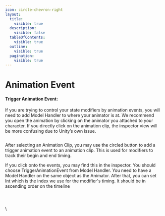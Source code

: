 ```yaml
---
icon: circle-chevron-right
layout:
  title:
    visible: true
  description:
    visible: false
  tableOfContents:
    visible: true
  outline:
    visible: true
  pagination:
    visible: true
---
```


# Animation Event

#### Trigger Animation Event:

If you are trying to control your state modifiers by animation events, you will need to add Model Handler to where your animator is at. We recommend you open the animation by clicking on the animator you attached to your character. If you directly click on the animation clip, the inspector view will be more confusing due to Unity’s own issue.

<figure><img src="https://lh7-rt.googleusercontent.com/docsz/AD_4nXc5S_MoPICW6SIcruJ78NV1pU66mMZRO2DqGMXUFI9On_bc-7YqicIxM3OxhwtyIyNXSm4DqPOWpw07Ml_MaCHzW1AyrDAaj322VcQYDhHSqBbSDjs5KmC-wgtJBDJx9L_4nBM_tjhMkOWk1Rl5vBapQQt6?key=Rv96SXV0rCMH8N9lwXnGWw" alt=""><figcaption></figcaption></figure>

After selecting an Animation Clip, you may use the circled button to add a trigger animation event to an animation clip. This is used for modifiers to track their begin and end timing.

If you click onto the events, you may find this in the inspector. You should choose TriggerAnimationEvent from Model Handler. You need to have a Model Handler on the same object as the Animator. After that, you can set Int which is the index we use for the modifier's timing. It should be in ascending order on the timeline

<figure><img src="https://lh7-rt.googleusercontent.com/docsz/AD_4nXdw7YaWlWClwiENAaaEOkQYcrPU6bjgLsXWi0Fy9II1aaIbmTbKJ77FD_fjdDUhVE1UTrZuZZzx3bmn7vuDjw5MokQgXX2wFiepM7Q76XcUItZ8Ou0BObGiXSG9YNo4fe3wW-hFgayj0u5qLDp14XWbbls?key=Rv96SXV0rCMH8N9lwXnGWw" alt=""><figcaption></figcaption></figure>

<figure><img src="https://lh7-rt.googleusercontent.com/docsz/AD_4nXd7OIi0L0jhnXviAcGfQUdJSJX-NWrHwd30kr2RaQ9AI11HWlSpg8iUAUL5050vSB-QJHjhBOJC9v98k3ZIa2u6kuw6iEQnQQsUIL6k2aSnKyPN5QWtES41PjfZC3oK59I582NGDYdlz87h0jUsR2uRQ-7I?key=Rv96SXV0rCMH8N9lwXnGWw" alt=""><figcaption></figcaption></figure>

<figure><img src="https://lh7-rt.googleusercontent.com/docsz/AD_4nXcQbpd8lOYmSEIKHINE9QXO7TmBXxBY_3cASuQTSloaxxuafHJUUZVsdGPD4sWcRIhq0gfs2cakUn4XEjhMfZf4YsVX1V144v4imqegXOn3avh--ABA0qo1YHNJJsaaWrv-Zpj5ex0jzkYOrzP5rh-C5oMq?key=Rv96SXV0rCMH8N9lwXnGWw" alt=""><figcaption></figcaption></figure>

\


